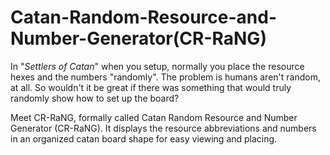 # Catan-Random-Resource-and-Number-Generator(CR-RaNG)


In "_Settlers of Catan_" when you setup, normally you place the resource hexes and the numbers "randomly". The problem is humans aren't random, at all. So wouldn't it be great if there was something that would truly randomly show how to set up the board? 

Meet CR-RaNG, formally called Catan Random Resource and Number Generator (CR-RaNG). It displays the resource abbreviations and numbers in an organized catan board shape for easy viewing and placing.

